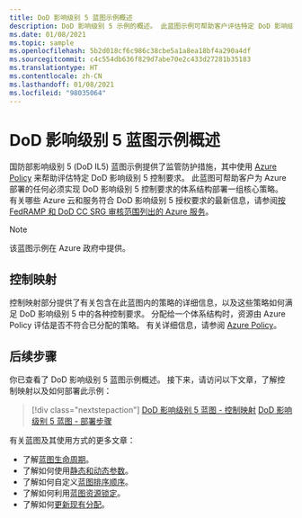 ```yaml
---
title: DoD 影响级别 5 蓝图示例概述
description: DoD 影响级别 5 示例的概述。 此蓝图示例可帮助客户评估特定 DoD 影响级别 5 控制要求。
ms.date: 01/08/2021
ms.topic: sample
ms.openlocfilehash: 5b2d018cf6c986c38cbe5a1a8ea18bf4a290a4df
ms.sourcegitcommit: c4c554db636f829d7abe70e2c433d27281b35183
ms.translationtype: HT
ms.contentlocale: zh-CN
ms.lasthandoff: 01/08/2021
ms.locfileid: "98035064"
---
```

# <a name="overview-of-the-dod-impact-level-5-blueprint-sample"></a>DoD 影响级别 5 蓝图示例概述

国防部影响级别 5 (DoD IL5) 蓝图示例提供了监管防护措施，其中使用 [Azure Policy](../../../policy/overview.md) 来帮助评估特定 DoD 影响级别 5 控制要求。 此蓝图可帮助客户为 Azure 部署的任何必须实现 DoD 影响级别 5 控制要求的体系结构部署一组核心策略。 有关哪些 Azure 云和服务符合 DoD 影响级别 5 授权要求的最新信息，请参阅[按 FedRAMP 和 DoD CC SRG 审核范围列出的 Azure 服务](../../../../azure-government/compliance/azure-services-in-fedramp-auditscope.md)。

> [!NOTE]
> 该蓝图示例在 Azure 政府中提供。

## <a name="control-mapping"></a>控制映射

控制映射部分提供了有关包含在此蓝图内的策略的详细信息，以及这些策略如何满足 DoD 影响级别 5 中的各种控制要求。 分配给一个体系结构时，资源由 Azure Policy 评估是否不符合已分配的策略。 有关详细信息，请参阅 [Azure Policy](../../../policy/overview.md)。

## <a name="next-steps"></a>后续步骤

你已查看了 DoD 影响级别 5 蓝图示例概述。 接下来，请访问以下文章，了解控制映射以及如何部署此示例：

> [!div class="nextstepaction"]
> [DoD 影响级别 5 蓝图 - 控制映射](./control-mapping.md)
> [DoD 影响级别 5 蓝图 - 部署步骤](./deploy.md)

有关蓝图及其使用方式的更多文章：

- 了解[蓝图生命周期](../../concepts/lifecycle.md)。
- 了解如何使用[静态和动态参数](../../concepts/parameters.md)。
- 了解如何自定义[蓝图排序顺序](../../concepts/sequencing-order.md)。
- 了解如何利用[蓝图资源锁定](../../concepts/resource-locking.md)。
- 了解如何[更新现有分配](../../how-to/update-existing-assignments.md)。